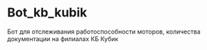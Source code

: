 # Bot_kb_kubik
Бот для отслеживания работоспособности моторов, количества документации на филиалах КБ Кубик
